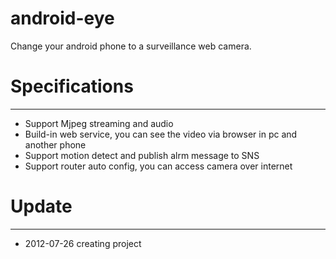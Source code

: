 android-eye
===========

Change your android phone to a surveillance web camera.

# Specifications #
---------------
*  Support Mjpeg streaming and audio 
*  Build-in web service, you can see the video via browser in pc and another phone
*  Support motion detect and publish alrm message to SNS
*  Support router auto config, you can access camera over internet

# Update #
-------
*  2012-07-26  creating project
